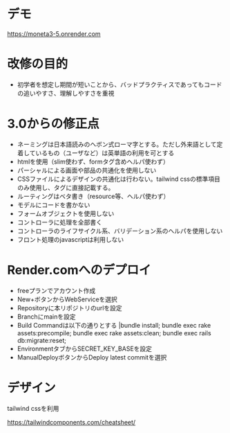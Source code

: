 # デモ
https://moneta3-5.onrender.com

# 改修の目的
- 初学者を想定し期間が短いことから、バッドプラクティスであってもコードの追いやすさ、理解しやすさを重視

# 3.0からの修正点
- ネーミングは日本語読みのヘボン式ローマ字とする。ただし外来語として定着しているもの（ユーザなど）は英単語の利用を可とする
- htmlを使用（slim使わず、formタグ含めヘルパ使わず）
- パーシャルによる画面や部品の共通化を使用しない
- CSSファイルによるデザインの共通化は行わない。tailwind cssの標準項目のみ使用し、タグに直接記載する。
- ルーティングはベタ書き（resource等、ヘルパ使わず）
- モデルにコードを書かない
- フォームオブジェクトを使用しない
- コントローラに処理を全部書く
- コントローラのライフサイクル系、バリデーション系のヘルパを使用しない
- フロント処理のjavascriptは利用しない

# Render.comへのデプロイ
- freeプランでアカウント作成
- New+ボタンからWebServiceを選択
- Repositoryに本リポジトリのurlを設定
- Branchにmainを設定
- Build Commandは以下の通りとする
  |bundle install; bundle exec rake assets:precompile; bundle exec rake assets:clean; bundle exec rails db:migrate:reset;
- EnvironmentタブからSECRET_KEY_BASEを設定
- ManualDeployボタンからDeploy latest commitを選択

# デザイン
tailwind cssを利用

https://tailwindcomponents.com/cheatsheet/